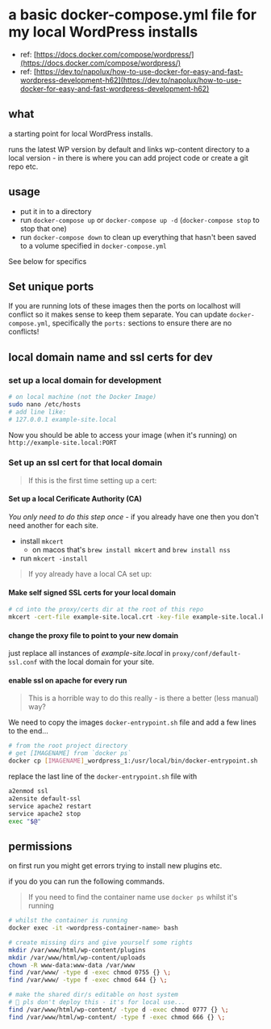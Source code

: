 # a basic docker-compose.yml file for my local WordPress installs

- ref: [https://docs.docker.com/compose/wordpress/](https://docs.docker.com/compose/wordpress/)
- ref: [https://dev.to/napolux/how-to-use-docker-for-easy-and-fast-wordpress-development-h62](https://dev.to/napolux/how-to-use-docker-for-easy-and-fast-wordpress-development-h62)

## what

a starting point for local WordPress installs.

runs the latest WP version by default and links wp-content directory to a local version - in there is where you can add project code or create a git repo etc.

## usage

- put it in to a directory
- run `docker-compose up` or `docker-compose up -d` (`docker-compose stop` to stop that one)
- run `docker-compose down` to clean up everything that hasn't been saved to a volume specified in `docker-compose.yml`

See below for specifics

## Set unique ports

If you are running lots of these images then the ports on localhost will conflict so it makes sense to keep them separate. You can update `docker-compose.yml`, specifically the `ports:` sections to ensure there are no conflicts!

## local domain name and ssl certs for dev

### set up a local domain for development

``` bash
# on local machine (not the Docker Image)
sudo nano /etc/hosts
# add line like:
# 127.0.0.1 example-site.local
```

Now you should be able to access your image (when it's running) on `http://example-site.local:PORT`

### Set up an ssl cert for that local domain

> If this is the first time setting up a cert:

#### Set up a local Cerificate Authority (CA)

_You only need to do this step once_ - if you already have one then you don't need another for each site.

- install `mkcert`
  - on macos that's `brew install mkcert` and `brew install nss`
- run `mkcert -install`

> If yoy already have a local CA set up:

#### Make self signed SSL certs for your local domain

``` bash
# cd into the proxy/certs dir at the root of this repo
mkcert -cert-file example-site.local.crt -key-file example-site.local.key example-site.local
```

#### change the proxy file to point to your new domain

just replace all instances of _example-site.local_ in `proxy/conf/default-ssl.conf` with the local domain for your site.

#### enable ssl on apache for every run

> This is a horrible way to do this really - is there a better (less manual) way?

We need to copy the images `docker-entrypoint.sh` file and add a few lines to the end...

``` bash
# from the root project directory
# get [IMAGENAME] from `docker ps`
docker cp [IMAGENAME]_wordpress_1:/usr/local/bin/docker-entrypoint.sh .
```

replace the last line of the `docker-entrypoint.sh` file with

``` sh
a2enmod ssl
a2ensite default-ssl
service apache2 restart
service apache2 stop
exec "$@"
```

## permissions

on first run you might get errors trying to install new plugins etc.

if you do you can run the following commands.

> If you need to find the container name use `docker ps` whilst it's running

``` bash
# whilst the container is running
docker exec -it <wordpress-container-name> bash

# create missing dirs and give yourself some rights
mkdir /var/www/html/wp-content/plugins
mkdir /var/www/html/wp-content/uploads
chown -R www-data:www-data /var/www
find /var/www/ -type d -exec chmod 0755 {} \;
find /var/www/ -type f -exec chmod 644 {} \;

# make the shared dir/s editable on host system
# 🤡 pls don't deploy this - it's for local use...
find /var/www/html/wp-content/ -type d -exec chmod 0777 {} \;
find /var/www/html/wp-content/ -type f -exec chmod 666 {} \;
```
